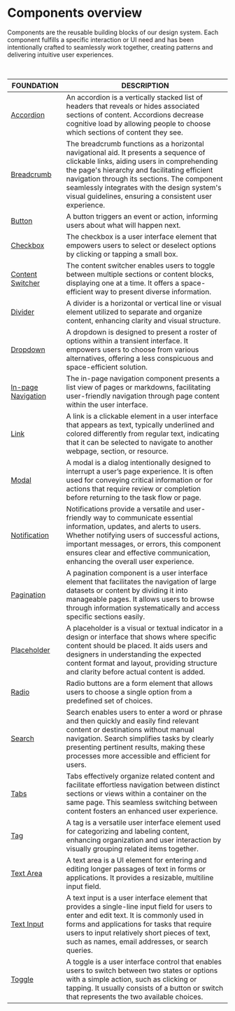 # Components overview

Components are the reusable building blocks of our design system. Each component fulfills a specific interaction or UI need and has been intentionally crafted to seamlessly work together, creating patterns and delivering intuitive user experiences.

</br>

| FOUNDATION | DESCRIPTION |
| -------- | -------- |
| [Accordion](?path=docs/design-files/accordion.md)    | An accordion is a vertically stacked list of headers that reveals or hides associated sections of content. Accordions decrease cognitive load by allowing people to choose which sections of content they see.   |
| [Breadcrumb](?path=docs/design-files/breadcrumb.md)    | The breadcrumb functions as a horizontal navigational aid. It presents a sequence of clickable links, aiding users in comprehending the page's hierarchy and facilitating efficient navigation through its sections. The component seamlessly integrates with the design system's visual guidelines, ensuring a consistent user experience.   |
| [Button](?path=docs/design-files/button.md)    | A button triggers an event or action, informing users about what will happen next.   |
| [Checkbox](?path=docs/design-files/checkbox.md)    | The checkbox is a user interface element that empowers users to select or deselect options by clicking or tapping a small box.   |
| [Content Switcher](?path=docs/design-files/content-switcher.md)    | The content switcher enables users to toggle between multiple sections or content blocks, displaying one at a time. It offers a space-efficient way to present diverse information.   |
| [Divider](?path=docs/design-files/divider.md)    | A divider is a horizontal or vertical line or visual element utilized to separate and organize content, enhancing clarity and visual structure.   |
| [Dropdown](?path=docs/design-files/dropdown.md)    | A dropdown is designed to present a roster of options within a transient interface. It empowers users to choose from various alternatives, offering a less conspicuous and space-efficient solution.   |
| [In-page Navigation](?path=docs/design-files/inpage-navigation.md)    | The in-page navigation component presents a list view of pages or markdowns, facilitating user-friendly navigation through page content within the user interface.   |
| [Link](?path=docs/design-files/link.md)    | A link is a clickable element in a user interface that appears as text, typically underlined and colored differently from regular text, indicating that it can be selected to navigate to another webpage, section, or resource.   |
| [Modal](?path=docs/design-files/modal.md)    | A modal is a dialog intentionally designed to interrupt a user’s page experience. It is often used for conveying critical information or for actions that require review or completion before returning to the task flow or page.   |
| [Notification](?path=docs/design-files/notification.md)    | Notifications provide a versatile and user-friendly way to communicate essential information, updates, and alerts to users. Whether notifying users of successful actions, important messages, or errors, this component ensures clear and effective communication, enhancing the overall user experience.   |
| [Pagination](?path=docs/design-files/pagination.md)    | A pagination component is a user interface element that facilitates the navigation of large datasets or content by dividing it into manageable pages. It allows users to browse through information systematically and access specific sections easily.   |
| [Placeholder](?path=docs/design-files/placeholder.md)    | A placeholder is a visual or textual indicator in a design or interface that shows where specific content should be placed. It aids users and designers in understanding the expected content format and layout, providing structure and clarity before actual content is added.   |
| [Radio](?path=docs/design-files/radio.md)    | Radio buttons are a form element that allows users to choose a single option from a predefined set of choices.   |
| [Search](?path=docs/design-files/search.md)    | Search enables users to enter a word or phrase and then quickly and easily find relevant content or destinations without manual navigation. Search simplifies tasks by clearly presenting pertinent results, making these processes more accessible and efficient for users.   |
| [Tabs](?path=docs/design-files/tabs.md)    | Tabs effectively organize related content and facilitate effortless navigation between distinct sections or views within a container on the same page. This seamless switching between content fosters an enhanced user experience.   |
| [Tag](?path=docs/design-files/tag.md)   | A tag is a versatile user interface element used for categorizing and labeling content, enhancing organization and user interaction by visually grouping related items together.   |
| [Text Area](?path=docs/design-files/text-area.md)    | A text area is a UI element for entering and editing longer passages of text in forms or applications. It provides a resizable, multiline input field.   |
| [Text Input](?path=docs/design-files/text-input.md)     | A text input is a user interface element that provides a single-line input field for users to enter and edit text. It is commonly used in forms and applications for tasks that require users to input relatively short pieces of text, such as names, email addresses, or search queries.   |
| [Toggle](?path=docs/design-files/toggle.md)    | A toggle is a user interface control that enables users to switch between two states or options with a simple action, such as clicking or tapping. It usually consists of a button or switch that represents the two available choices.   |
